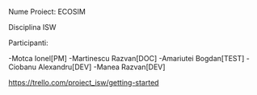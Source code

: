 Nume Proiect: ECOSIM

Disciplina ISW

Participanti:

-Motca Ionel[PM]
-Martinescu Razvan[DOC]
-Amariutei Bogdan[TEST]
-Ciobanu Alexandru[DEV]
-Manea Razvan[DEV]

https://trello.com/proiect_isw/getting-started
